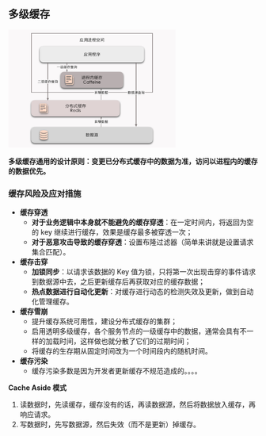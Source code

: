 ## 多级缓存



<img src=".assets/8e37b222e5338b2e2672ed49c6ebedf7.jpg" alt="img" style="zoom: 33%;" />

**多级缓存通用的设计原则：变更已分布式缓存中的数据为准，访问以进程内的缓存的数据优先。**



### 缓存风险及应对措施

- **缓存穿透**
  - **对于业务逻辑中本身就不能避免的缓存穿透**：在一定时间内，将返回为空的 key 继续进行缓存，效果是缓存最多被穿透一次；
  - **对于恶意攻击导致的缓存穿透**：设置布隆过滤器（简单来讲就是设置请求集合匹配）。
- **缓存击穿**
  - **加锁同步**：以请求该数据的 Key 值为锁，只将第一次出现击穿的事件请求到数据源中去，之后更新缓存后再获取对应的缓存数据；
  - **热点数据进行自动化更新**：对缓存进行动态的检测失效及更新，做到自动化管理缓存。
- **缓存雪崩**
  - 提升缓存系统可用性，建设分布式缓存的集群；
  - 启用透明多级缓存，各个服务节点的一级缓存中的数据，通常会具有不一样的加载时间，这样做也就分散了它们的过期时间；
  - 将缓存的生存期从固定时间改为一个时间段内的随机时间。
- **缓存污染**
  - 缓存污染多数是因为开发者更新缓存不规范造成的。。。。



**Cache Aside 模式**

1. 读数据时，先读缓存，缓存没有的话，再读数据源，然后将数据放入缓存，再响应请求。
2. 写数据时，先写数据源，然后失效（而不是更新）掉缓存。





